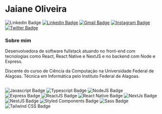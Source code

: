 # Jaiane Oliveira

![Linkedin Badge](https://img.shields.io/badge/-Jaiane%20Oliveira%230747-F68920?style=flat&labelColor=F68920&logo=Discord&logoColor=white&link=https://www.linkedin.com/in/jaianeoliveira/)
[![Linkedin Badge](https://img.shields.io/badge/-Jaiane%20Oliveira-F68920?style=flat&labelColor=F68920&logo=Linkedin&logoColor=white&link=https://www.linkedin.com/in/jaianeoliveira/)](https://www.linkedin.com/in/jaianeoliveira/) 
[![Gmail Badge](https://img.shields.io/badge/-jaianeoliveira.dev@gmail.com-F68920?style=flat&logo=Gmail&logoColor=white&link=mailto:jaianeoliveirra.dev@gmail.com)](mailto:jaianeoliveira.dev@gmail.com)
[![Instagram Badge](https://img.shields.io/badge/-@jai.oliiveira-F68920?style=flat&labelColor=F68920&logo=instagram&logoColor=white&link=https://instagram.com/jai.oliiveira)](https://instagram.com/jai.oliiveira)
[![Twitter Badge](https://img.shields.io/badge/-@_JaianeOliveira-F68920?style=flat&labelColor=F68920&logo=twitter&logoColor=white&link=https://twitter.com/_JaianeOliveira)](https://twitter.com/_JaianeOliveira) 

### Sobre mim

Desenvolvedora de software fullstack atuando no front-end com tecnologias como React, React Native e NextJS e no backend com Node e Express.

Discente do curso de Ciência da Computação na Universidade Federal de Alagoas. Técnica em Informática pelo Instituto Federal de Alagoas.


##

![Javascript Badge](https://img.shields.io/badge/JavaScript-F7DF1E?style=flat&logo=javascript&logoColor=black)
![Typescript Badge](https://img.shields.io/badge/TypeScript-007ACC?style=flat&logo=typescript&logoColor=white)
![NodeJS Badge](https://img.shields.io/badge/Node.js-43853D?style=flat&logo=node.js&logoColor=white)
![Express Badge](https://img.shields.io/badge/Express.js-404D59?style=flat&logo=express&logoColor=ffffff)
![ReactJS Badge](https://img.shields.io/badge/React-20232A?style=flat&logo=react&logoColor=61DAFB)
![React Native Badge](https://img.shields.io/badge/React_Native-20232A?style=flat&logo=react&logoColor=61DAFB)
![NextJs Badge](https://img.shields.io/badge/NextJS-111111?style=flat&logo=next.js&logoColor=ffffff)
![NestJS Badge](https://img.shields.io/badge/NestJs-111111?style=flat&logo=nestjs&logoColor=E0234E)
![Styled Components Badge](https://img.shields.io/badge/Styled_Components-DB7093?style=flat&logo=styled-components&logoColor=white)
![Sass Badge](https://img.shields.io/badge/Sass-CC6699?style=flat&logo=sass&logoColor=white)
![Tailwind CSS Badge](https://img.shields.io/badge/Tailwind_CSS-06B6D4?style=flat&logo=tailwindcss&logoColor=white)



